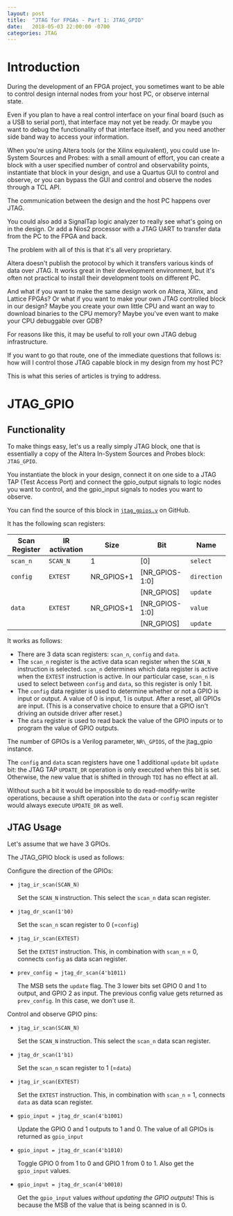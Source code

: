 ```yaml
---
layout: post
title:  "JTAG for FPGAs - Part 1: JTAG_GPIO"
date:   2018-05-03 22:00:00 -0700
categories: JTAG
---
```


# Introduction

During the development of an FPGA project, you sometimes want to be able to control design internal nodes from your
host PC, or observe internal state.

Even if you plan to have a real control interface on your final board (such as a USB to serial port), that interface
may not yet be ready. Or maybe you want to debug the functionality of that interface itself, and you need another
side band way to access your information.

When you're using Altera tools (or the Xilinx equivalent), you could use In-System Sources and Probes: with a small
amount of effort, you can create a block with a user specified number of control and observability points, instantiate
that block in your design, and use a Quartus GUI to control and observe, or you can bypass the GUI and control and observe
the nodes through a TCL API.

The communication between the design and the host PC happens over JTAG.

You could also add a SignalTap logic analyzer to really see what's going on in the design.
Or add a Nios2 processor with a JTAG UART to transfer data from the PC to the FPGA and back.

The problem with all of this is that it's all very proprietary.

Altera doesn't publish the protocol by which it transfers various kinds of data over JTAG. It works great in their development 
environment, but it's often not practical to install their development tools on different PC.

And what if you want to make the same design work on Altera, Xilinx, and Lattice FPGAs?  Or what if you want to make your own JTAG 
controlled block in our design? Maybe you create your own little CPU and want an way to download binaries to the CPU memory? 
Maybe you've even want to make your CPU debuggable over GDB?

For reasons like this, it may be useful to roll your own JTAG debug infrastructure.

If you want to go that route, one of the immediate questions that follows is: how will I control those JTAG capable block in my design from
my host PC?

This is what this series of articles is trying to address.


# JTAG_GPIO

## Functionality

To make things easy, let's us a really simply JTAG block, one that is essentially a copy of the Altera In-System
Sources and Probes block: `JTAG_GPIO`. 

You instantiate the block in your design, connect it on one side to a JTAG TAP (Test Access Port) and
connect the gpio\_output signals to logic nodes you want to control, and the gpio\_input signals to nodes you want to observe.

You can find the source of this block in [`jtag_gpios.v`](https://github.com/tomverbeure/jtag_gpios/blob/master/rtl/jtag_gpios.v) 
on GitHub.

It has the following scan registers:

| Scan Register | IR activation | Size       | Bit            | Name        |
|---------------|---------------|------------|----------------|-------------|
| `scan_n`      | `SCAN_N`      | 1          | [0]            | `select`    |
| `config`      | `EXTEST`      | NR_GPIOS+1 | [NR_GPIOS-1:0] | `direction` |
|               |               |            | [NR_GPIOS]     | `update`    |
| `data`        | `EXTEST`      | NR_GPIOS+1 | [NR_GPIOS-1:0] | `value`     |
|               |               |            | [NR_GPIOS]     | `update`    |

It works as follows:

* There are 3 data scan registers: `scan_n`, `config` and `data`.
* The `scan_n` register is the active data scan register when the `SCAN_N` instruction is selected. `scan_n` determines which
  data register is active when the `EXTEST` instruction is active. In our particular case, `scan_n` is used to select between 
  `config` and `data`, so this register is only 1 bit.
* The `config` data register is used to determine whether or not a GPIO is input or output. A value of 0 is input, 1 is output.
  After a reset, all GPIOs are input. (This is a conservative choice to ensure that a GPIO isn't driving an outside driver after
  reset.)
* The `data` register is used to read back the value of the GPIO inputs or to program the value of GPIO outputs.

The number of GPIOs is a Verilog parameter, `NR\_GPIOS`, of the jtag_gpio instance.

The `config` and `data` scan registers have one 1 additional `update` bit `update` bit: the JTAG TAP `UPDATE_DR` operation is only
executed when this bit is set. Otherwise, the new value that is shifted in through `TDI` has no effect at all.

Without such a bit it would be impossible to do read-modify-write operations, because a shift operation into the `data` or `config`
scan register would always execute `UPDATE_DR` as well.

## JTAG Usage

Let's assume that we have 3 GPIOs.

The JTAG\_GPIO block is used as follows:

Configure the direction of the GPIOs:
* `jtag_ir_scan(SCAN_N)`

    Set the `SCAN_N` instruction. This select the `scan_n` data scan register.

* `jtag_dr_scan(1'b0)`

    Set the `scan_n` scan register to 0 (=`config`)

* `jtag_ir_scan(EXTEST)`

    Set the `EXTEST` instruction. This, in combination with `scan_n` = 0, connects `config` as data scan register.

* `prev_config = jtag_dr_scan(4'b1011)`

    The MSB sets the `update` flag. The 3 lower bits set GPIO 0 and 1 to output, and GPIO 2 as input.
    The previous config value gets returned as `prev_config`. In this case, we don't use it.

Control and observe GPIO pins:
* `jtag_ir_scan(SCAN_N)`

    Set the `SCAN_N` instruction. This select the `scan_n` data scan register.

* `jtag_dr_scan(1'b1)`

    Set the `scan_n` scan register to 1 (=`data`)

* `jtag_ir_scan(EXTEST)`

    Set the `EXTEST` instruction. This, in combination with `scan_n` = 1, connects `data` as data scan register.

* `gpio_input = jtag_dr_scan(4'b1001)`

    Update the GPIO 0 and 1 outputs to 1 and 0. The value of all GPIOs is returned as `gpio_input`

* `gpio_input = jtag_dr_scan(4'b1010)`
	
    Toggle GPIO 0 from 1 to 0 and GPIO 1 from 0 to 1. Also get the `gpio_input` values.

* `gpio_input = jtag_dr_scan(4'b0010)`
	
    Get the `gpio_input` values *without updating the GPIO outputs*! This is because the MSB of the value that
    is being scanned in is 0.



